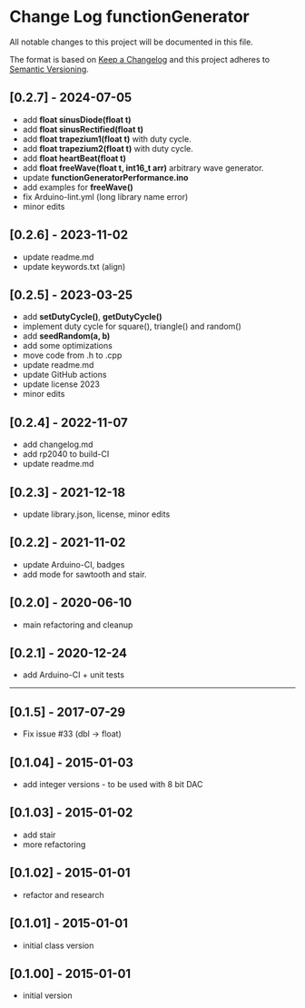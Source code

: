 # Change Log functionGenerator

All notable changes to this project will be documented in this file.

The format is based on [Keep a Changelog](http://keepachangelog.com/)
and this project adheres to [Semantic Versioning](http://semver.org/).


## [0.2.7] - 2024-07-05
- add **float sinusDiode(float t)**
- add **float sinusRectified(float t)**
- add **float trapezium1(float t)** with duty cycle.
- add **float trapezium2(float t)** with duty cycle.
- add **float heartBeat(float t)**
- add **float freeWave(float t, int16_t arr)** arbitrary wave generator.
- update **functionGeneratorPerformance.ino**
- add examples for **freeWave()**
- fix Arduino-lint.yml (long library name error)
- minor edits

## [0.2.6] - 2023-11-02
- update readme.md
- update keywords.txt (align)

## [0.2.5] - 2023-03-25
- add **setDutyCycle()**, **getDutyCycle()**
- implement duty cycle for square(), triangle() and random()
- add **seedRandom(a, b)**
- add some optimizations
- move code from .h to .cpp
- update readme.md
- update GitHub actions
- update license 2023
- minor edits

## [0.2.4] - 2022-11-07
- add changelog.md
- add rp2040 to build-CI
- update readme.md

## [0.2.3] - 2021-12-18
- update library.json, license, minor edits

## [0.2.2] - 2021-11-02
- update Arduino-CI, badges
- add mode for sawtooth and stair.

## [0.2.0] - 2020-06-10
- main refactoring and cleanup

## [0.2.1] - 2020-12-24
- add Arduino-CI + unit tests

----

## [0.1.5] - 2017-07-29
- Fix issue #33 (dbl -> float)

## [0.1.04] - 2015-01-03
- add integer versions - to be used with 8 bit DAC

## [0.1.03] - 2015-01-02
- add stair
- more refactoring

## [0.1.02] - 2015-01-01
- refactor and research

## [0.1.01] - 2015-01-01
- initial class version

## [0.1.00] - 2015-01-01
- initial version


